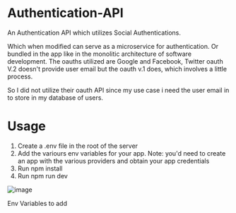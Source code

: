 # Authentication-API
An Authentication API which utilizes Social Authentications.

Which when modified can serve as a microservice for authentication. Or bundled in the 
app like in the monolitic architecture of software development.
The oauths utilized are Google and Facebook, Twitter oauth V.2 doesn't provide user email
but the oauth v.1 does, which involves a little process.

So I did not utilize their oauth API since my use case i need the user email in to 
store in my database of users.

# Usage
1. Create a .env file in the root of the server
2. Add the variours env variables for your app. Note: you'd need to create an app with the various providers and obtain your app credentials
3. Run  npm install  
4. Run npm run dev

![image](https://github.com/RaqDeku/Authentication-API/assets/92717740/3f24722d-445a-4b06-91e0-b34a83694010)

Env Variables to add
